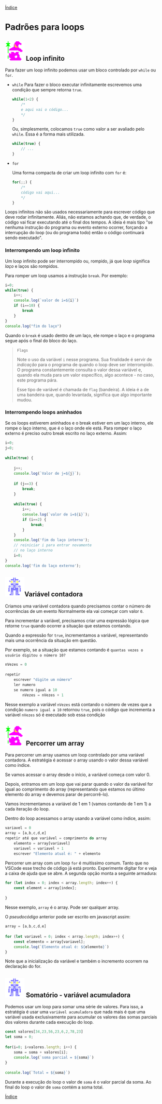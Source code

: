 [Índice](README.md)

# Padrões para loops

## ![Maguinho](img/mago-64px.png) Loop infinito

Para fazer um loop infinito podemos usar um bloco controlado por `while` ou `for`.

- `while`
    Para fazer o bloco executar infinitamente escrevemos uma condição que sempre retorna `true`.

    ```js
    while(1<2) {
        /*
        e aqui vai o código...
        */
    }
    ```

    Ou, simplesmente, colocamos `true` como valor a ser avaliado pelo `while`. Essa é a forma mais utilizada.

    ```js
    while(true) {
        // ...
    }
    ```

- `for`

    Uma forma compacta de criar um loop infinito com `for` é:

    ```js
    for(;;) {
        /*
        código vai aqui...
        */
    }
    ```
Loops infinitos não são usados necessariamente para escrever código que deve rodar infinitamente. Aliás, não estamos achando que, de verdade, o código vai ficar executando até o final dos tempos. A ideia é mais tipo "se nenhuma instrução do programa ou evento externo ocorrer, forçando a interrupção do loop (ou do programa todo) então o código continuará sendo executado". 

### Interrompendo um loop infinito

Um loop infinito pode ser interrompido ou, rompido, já que *loop* significa *laço* e laços são rompidos.

Para romper um loop usamos a instrução `break`. Por exemplo:

```js
i=0;
while(true) {
    i++;
    console.log(`valor de i=${i}`)
    if (i==10) {
        break
    }
}
console.log("fim do laço")
```

Quando o `break` é usado dentro de um laço, ele rompe o laço e o programa segue após o final do bloco do laço.


> `Flags`
>
> Note o uso da variável `i` nesse programa. Sua finalidade é servir de *indicação* para o programa de quando o loop deve ser interrompido. O programa constantemente consulta o valor dessa variável e, quando ela muda para um valor específico, algo acontece - no caso, este programa pára.
>
> Esse tipo de variável é chamada de `flag` (bandeira). A ideia é a de uma bandeira que, quando levantada, significa que algo importante mudou.

### Interrompendo loops aninhados

Se os loops estiverem aninhados e o break estiver em um laço interno, ele rompe o laço interno, que é o laço onde ele está. Para romper o laço externo é preciso outro break escrito no laço externo. Assim:

```js
i=0;
j=0;

while(true) {

    j++;
    console.log(`Valor de j=${j}`);

    if (j==3) {
        break;
    }

    while(true) {
        i++;
        console.log(`valor de i=${i}`);
        if (i==2) {
            break;
        }
    }
    console.log('fim do laço interno');
    // reiniciar i para entrar novamente
    // no laço interno
    i=0;
}
console.log('fim do laço externo');
```


## ![Robô](img/robof-64px.png)Variável contadora

Criamos uma variável contadora quando precisamos contar o número de ocorrências de um evento Normalmente ela vai começar com valor `0`. 

Para incrementar a variável, precisamos criar uma expressão lógica que retorne `true` quando ocorrer a situação que estamos contando.

Quando a expressão for `true`, incrementamos a variável, representando mais uma ocorrência da situação em questão.

Por exemplo, se a situação que estamos contando é `quantas vezes o usuário digitou o número 10?`

```js
nVezes = 0

repetir
    escrever "digite um número"
    ler numero
    se numero igual a 10
        nVezes = nVezes + 1   
```

Nesse exemplo a variável `nVezes` está contando o número de vezes que a condição `numero igual a 10` retornou `true`, pois o código que incrementa a variável `nVezes` só é executado sob essa condição

## ![Maguinho](img/mago-64px.png) Percorrer um array

Para percorrer um array usamos um loop controlado por uma variável contadora. A estratégia é acessar o array usando o valor dessa variável como índice. 

Se vamos acessar o array desde o início, a variável começa com valor 0. 

Depois, entramos em um loop que vai parar quando o valor da variável for igual ao comprimento do array (representando que estamos no último elemento do array e devemos parar de percorrê-lo).

Vamos incrementamos a variável de 1 em 1 (vamos contando de 1 em 1) a cada iteração do loop.

Dentro do loop acessamos o array usando a variável como índice, assim:

```js
variavel = 0
array = [a,b,c,d,e]
repetir até que variável = comprimento do array
    elemento = array[variavel]
    variavel = variavel + 1
    escrever "Elemento atual é: " + elemento
```

Percorrer um array com um loop `for` é muitíssimo comum. Tanto que no VSCode esse trecho de código já está pronto. Experimente digitar for e veja a caixa de ajuda que se abre. A segunda opção monta a seguinte armadura:

```js
for (let index = 0; index < array.length; index++) {
    const element = array[index];
    
}
```

Nesse exemplo, `array` é o array. Pode ser qualquer array.

O *pseudocódigo* anterior pode ser escrito em javascript assim:

```js
array = [a,b,c,d,e]

for (let variavel = 0; index < array.length; index++) {
    const elemento = array[variavel];
    console.log(`Elemento atual é: ${elemento}`)
}
```

Note que a inicialização da variável e também o incremento ocorrem na declaração do for.

## ![Robô](img/robof-64px.png) Somatório - variável acumuladora

Podemos usar um loop para somar uma série de valores. Para isso, a estratégia é usar uma `variável acumuladora` que nada mais é que uma variável usada exclusivamente para acumular os valores das somas parciais dos valores durante cada execução do loop.

```js
const valores[34,23,56,23,6,2,78,23]
let soma = 0;

for(i=0; i<valores.length; i++) {
    soma = soma + valores[i];
    console.log(`soma parcial = ${soma}`)
}

console.log(`Total = ${soma}`)

```

Durante a execução do loop o valor de `soma` é o valor parcial da soma. Ao final do loop o valor de `soma` contém a soma total.

[Índice](README.md)